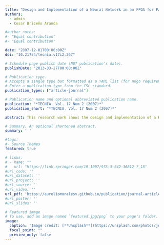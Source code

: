 ```yaml
---
title: "Design and Implementation of a Neural Network in an FPGA for Pattern Recovery"
authors:
  - admin
  - Cesar Briceño Aranda

#author_notes:
#- "Equal contribution"
#- "Equal contribution"

date: "2007-12-01T00:00:00Z"
doi: "10.21754/tecnia.v17i2.367"

# Schedule page publish date (NOT publication's date).
publishDate: "2013-03-27T00:00:00Z"

# Publication type.
# Accepts a single type but formatted as a YAML list (for Hugo requirements).
# Enter a publication type from the CSL standard.
publication_types: ["article-journal"]

# Publication name and optional abbreviated publication name.
publication: "*TECNIA, Vol. 17 Num 2 (2007)*"
publication_short: "*TECNIA, Vol. 17 Num 2 (2007)*"

abstract: This research work shows the design and implementation of a Hopfield Artificial Neural Network (ANN) for pattern recovery, starting from noisy patterns, and based on highly complex programmable devices such as Field-Programmable Gate Arrays (FPGAs). Two artificial neural networks were designed, one basic on a FLEX10K FPGA from Altera, and the advanced one on a Cyclone II FPGA from Altera, making use of Electronic Design Automation (EDA) software tools and Hardware Description Language (HDL).

# Summary. An optional shortened abstract.
summary: ' '

#tags:
#- Source Themes
featured: true

# links:
# - name: ""
#   url: "https://link.springer.com/10.1007/978-3-642-36812-7_18"
#url_code: ''
#url_dataset: ''
#url_project: ''
#url_source: ''
#url_video: ''
url_pdf: 'https://aureliomoralesv.github.io/publication/journal-article/TECNIA07_morales_Hopfield_FPGA.pdf'
#url_poster: ''
#url_slides: ''

# Featured image
# To use, add an image named `featured.jpg/png` to your page's folder. 
image:
  caption: 'Image credit: [**Unsplash**](https://unsplash.com/photos/jdD8gXaTZsc)'
  focal_point: ""
  preview_only: false
---
```


